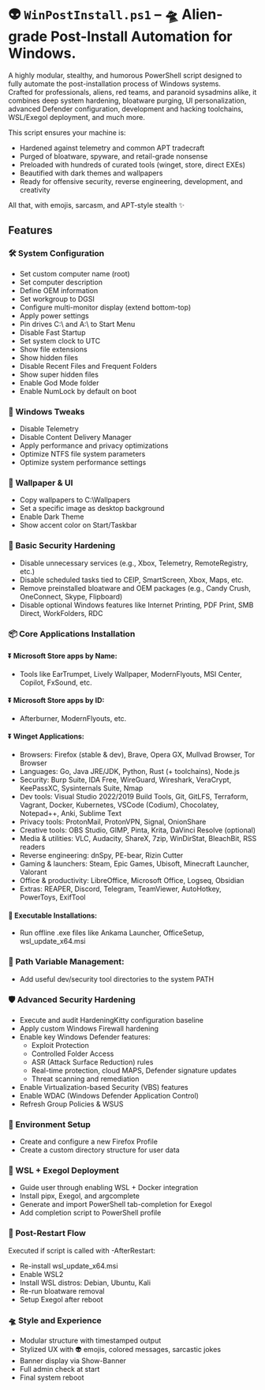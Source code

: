 # 👽 `WinPostInstall.ps1` – 🛸 Alien-grade Post-Install Automation for Windows.

A highly modular, stealthy, and humorous PowerShell script designed to fully automate the post-installation process of Windows systems.  
Crafted for professionals, aliens, red teams, and paranoid sysadmins alike, it combines deep system hardening, bloatware purging, UI personalization, advanced Defender configuration, development and hacking toolchains, WSL/Exegol deployment, and much more.

This script ensures your machine is:
- Hardened against telemetry and common APT tradecraft
- Purged of bloatware, spyware, and retail-grade nonsense
- Preloaded with hundreds of curated tools (winget, store, direct EXEs)
- Beautified with dark themes and wallpapers
- Ready for offensive security, reverse engineering, development, and creativity

All that, with emojis, sarcasm, and APT-style stealth ✨

## Features

### 🛠️ System Configuration

- Set custom computer name (root)
- Set computer description
- Define OEM information
- Set workgroup to DGSI
- Configure multi-monitor display (extend bottom-top)
- Apply power settings
- Pin drives C:\ and A:\ to Start Menu
- Disable Fast Startup
- Set system clock to UTC
- Show file extensions
- Show hidden files
- Disable Recent Files and Frequent Folders
- Show super hidden files
- Enable God Mode folder
- Enable NumLock by default on boot

### 🧰 Windows Tweaks

- Disable Telemetry
- Disable Content Delivery Manager
- Apply performance and privacy optimizations
- Optimize NTFS file system parameters
- Optimize system performance settings

### 🎨 Wallpaper & UI

- Copy wallpapers to C:\Wallpapers
- Set a specific image as desktop background
- Enable Dark Theme
- Show accent color on Start/Taskbar

### 🔐 Basic Security Hardening

- Disable unnecessary services (e.g., Xbox, Telemetry, RemoteRegistry, etc.)
- Disable scheduled tasks tied to CEIP, SmartScreen, Xbox, Maps, etc.
- Remove preinstalled bloatware and OEM packages (e.g., Candy Crush, OneConnect, Skype, Flipboard)
- Disable optional Windows features like Internet Printing, PDF Print, SMB Direct, WorkFolders, RDC

### 📦 Core Applications Installation

#### ⏬ Microsoft Store apps by Name:

- Tools like EarTrumpet, Lively Wallpaper, ModernFlyouts, MSI Center, Copilot, FxSound, etc.

#### ⏬ Microsoft Store apps by ID:

- Afterburner, ModernFlyouts, etc.

#### ⏬ Winget Applications:

- Browsers: Firefox (stable & dev), Brave, Opera GX, Mullvad Browser, Tor Browser
- Languages: Go, Java JRE/JDK, Python, Rust (+ toolchains), Node.js
- Security: Burp Suite, IDA Free, WireGuard, Wireshark, VeraCrypt, KeePassXC, Sysinternals Suite, Nmap
- Dev tools: Visual Studio 2022/2019 Build Tools, Git, GitLFS, Terraform, Vagrant, Docker, Kubernetes, VSCode (Codium), Chocolatey, Notepad++, Anki, Sublime Text
- Privacy tools: ProtonMail, ProtonVPN, Signal, OnionShare
- Creative tools: OBS Studio, GIMP, Pinta, Krita, DaVinci Resolve (optional)
- Media & utilities: VLC, Audacity, ShareX, 7zip, WinDirStat, BleachBit, RSS readers
- Reverse engineering: dnSpy, PE-bear, Rizin Cutter
- Gaming & launchers: Steam, Epic Games, Ubisoft, Minecraft Launcher, Valorant
- Office & productivity: LibreOffice, Microsoft Office, Logseq, Obsidian
- Extras: REAPER, Discord, Telegram, TeamViewer, AutoHotkey, PowerToys, ExifTool

#### 📂 Executable Installations:

- Run offline .exe files like Ankama Launcher, OfficeSetup, wsl_update_x64.msi

### 🔁 Path Variable Management:

- Add useful dev/security tool directories to the system PATH

### 🛡️ Advanced Security Hardening

- Execute and audit HardeningKitty configuration baseline
- Apply custom Windows Firewall hardening
- Enable key Windows Defender features:
  - Exploit Protection
  - Controlled Folder Access
  - ASR (Attack Surface Reduction) rules
  - Real-time protection, cloud MAPS, Defender signature updates
  - Threat scanning and remediation
- Enable Virtualization-based Security (VBS) features
- Enable WDAC (Windows Defender Application Control)
- Refresh Group Policies & WSUS

### 🧬 Environment Setup

- Create and configure a new Firefox Profile
- Create a custom directory structure for user data

### 🧪 WSL + Exegol Deployment

- Guide user through enabling WSL + Docker integration
- Install pipx, Exegol, and argcomplete
- Generate and import PowerShell tab-completion for Exegol
- Add completion script to PowerShell profile

### 🔄 Post-Restart Flow

Executed if script is called with -AfterRestart:

- Re-install wsl_update_x64.msi
- Enable WSL2
- Install WSL distros: Debian, Ubuntu, Kali
- Re-run bloatware removal
- Setup Exegol after reboot

### 🛸 Style and Experience

- Modular structure with timestamped output
- Stylized UX with 👽 emojis, colored messages, sarcastic jokes
- Banner display via Show-Banner
- Full admin check at start
- Final system reboot

